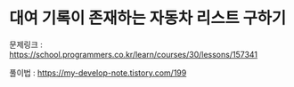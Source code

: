 # 대여 기록이 존재하는 자동차 리스트 구하기

문제링크 : https://school.programmers.co.kr/learn/courses/30/lessons/157341

풀이법 : https://my-develop-note.tistory.com/199